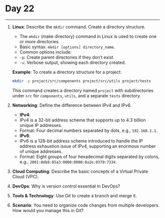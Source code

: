 # Day 22

---

1. **Linux**: Describe the `mkdir` command. Create a directory structure.
   - The `mkdir` (make directory) command in Linux is used to create one or more directories. 
   - Basic syntax: `mkdir [options] directory_name`.
   - Common options include:
    - `-p`: Create parent directories if they don’t exist.
    - `-v`: Verbose output, showing each directory created.

   **Example**: To create a directory structure for a project:
   ```bash
   mkdir -p project/src/components project/src/utils project/tests
   ```
   This command creates a directory named `project` with subdirectories under `src` for `components`, `utils`, and a separate `tests` directory.


2. **Networking**: Define the difference between IPv4 and IPv6.
   - **IPv4**:
    - IPv4 is a 32-bit address scheme that supports up to 4.3 billion unique IP addresses.
    - Format: Four decimal numbers separated by dots, e.g., `192.168.1.1`.
   - **IPv6**:
    - IPv6 is a 128-bit address scheme introduced to handle the IP address exhaustion issue of IPv4, supporting an enormous number of unique addresses.
    - Format: Eight groups of four hexadecimal digits separated by colons, e.g., `2001:0db8:85a3:0000:0000:8a2e:0370:7334`.


3. **Cloud Computing**: Describe the basic concepts of a Virtual Private Cloud (VPC).
4. **DevOps**: Why is version control essential in DevOps?
5. **Tools & Technology**: Use Git to create a branch and merge it.
6. **Scenario**: You need to organize code changes from multiple developers. How would you manage this in Git?
